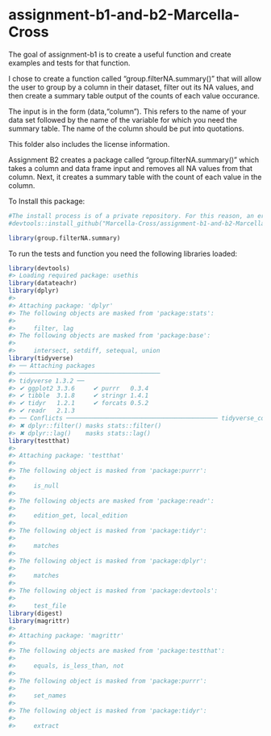 
<!-- README.md is generated from README.Rmd. Please edit that file -->

# assignment-b1-and-b2-Marcella-Cross

The goal of assignment-b1 is to create a useful function and create
examples and tests for that function.

I chose to create a function called “group.filterNA.summary()” that will
allow the user to group by a column in their dataset, filter out its NA
values, and then create a summary table output of the counts of each
value occurance.

The input is in the form (data,“column”). This refers to the name of
your data set followed by the name of the variable for which you need
the summary table. The name of the column should be put into quotations.

This folder also includes the license information.

Assignment B2 creates a package called “group.filterNA.summary()” which
takes a column and data frame input and removes all NA values from that
column. Next, it creates a summary table with the count of each value in
the column.

To Install this package:

``` r
#The install process is of a private repository. For this reason, an error occurs. To still demonstrate the code, I have included it below as a comment:
#devtools::install_github("Marcella-Cross/assignment-b1-and-b2-Marcella-Cross/group.filterNA.summary/")

library(group.filterNA.summary)
```

To run the tests and function you need the following libraries loaded:

``` r
library(devtools)
#> Loading required package: usethis
library(datateachr)
library(dplyr)
#> 
#> Attaching package: 'dplyr'
#> The following objects are masked from 'package:stats':
#> 
#>     filter, lag
#> The following objects are masked from 'package:base':
#> 
#>     intersect, setdiff, setequal, union
library(tidyverse)
#> ── Attaching packages
#> ───────────────────────────────────────
#> tidyverse 1.3.2 ──
#> ✔ ggplot2 3.3.6     ✔ purrr   0.3.4
#> ✔ tibble  3.1.8     ✔ stringr 1.4.1
#> ✔ tidyr   1.2.1     ✔ forcats 0.5.2
#> ✔ readr   2.1.3     
#> ── Conflicts ────────────────────────────────────────── tidyverse_conflicts() ──
#> ✖ dplyr::filter() masks stats::filter()
#> ✖ dplyr::lag()    masks stats::lag()
library(testthat)
#> 
#> Attaching package: 'testthat'
#> 
#> The following object is masked from 'package:purrr':
#> 
#>     is_null
#> 
#> The following objects are masked from 'package:readr':
#> 
#>     edition_get, local_edition
#> 
#> The following object is masked from 'package:tidyr':
#> 
#>     matches
#> 
#> The following object is masked from 'package:dplyr':
#> 
#>     matches
#> 
#> The following object is masked from 'package:devtools':
#> 
#>     test_file
library(digest)
library(magrittr)
#> 
#> Attaching package: 'magrittr'
#> 
#> The following objects are masked from 'package:testthat':
#> 
#>     equals, is_less_than, not
#> 
#> The following object is masked from 'package:purrr':
#> 
#>     set_names
#> 
#> The following object is masked from 'package:tidyr':
#> 
#>     extract
```
